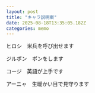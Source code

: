 ```yaml
---
layout: post
title: "キャラ説明案"
date: 2025-08-18T13:35:05.182Z
categories: memo
---
```


ヒロシ　米兵を呼び出せます

ジルポン　ポンをします

コージ　英語が上手です

アーニャ　生暖かい目で見守ります
